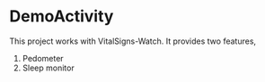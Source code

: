 # DemoActivity
This project works with VitalSigns-Watch.
It provides two features,
  1. Pedometer
  2. Sleep monitor
